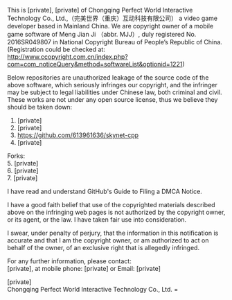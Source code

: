 This is [private], [private] of Chongqing Perfect World Interactive Technology Co., Ltd.,（完美世界（重庆）互动科技有限公司） a video game developer based in Mainland China. We are copyright owner of a mobile game software of Meng Jian Ji （abbr. MJJ）, duly registered No. 2016SR049807 in National Copyright Bureau of People’s Republic of China. (Registration could be checked at:  
http://www.ccopyright.com.cn/index.php?com=com_noticeQuery&method=softwareList&optionid=1221)

Below repositories are unauthorized leakage of the source code of the above software, which seriously infringes our copyright, and the infringer may be subject to legal liabilities under Chinese law, both criminal and civil. These works are not under any open source license, thus we believe they should be taken down:

1.	[private]  
2.	[private]  
3.	https://github.com/613961636/skynet-cpp  
4.	[private]

Forks:  
5.	[private]  
6.	[private]  
7.	[private]

I have read and understand GitHub's Guide to Filing a DMCA Notice.

I have a good faith belief that use of the copyrighted materials described above on the infringing web pages is not authorized by the copyright owner, or its agent, or the law. I have taken fair use into consideration.

I swear, under penalty of perjury, that the information in this notification is accurate and that I am the copyright owner, or am authorized to act on behalf of the owner, of an exclusive right that is allegedly infringed.

For any further information, please contact:  
[private], at mobile phone: [private] or Email: [private]

[private]  
Chongqing Perfect World Interactive Technology Co., Ltd. =
